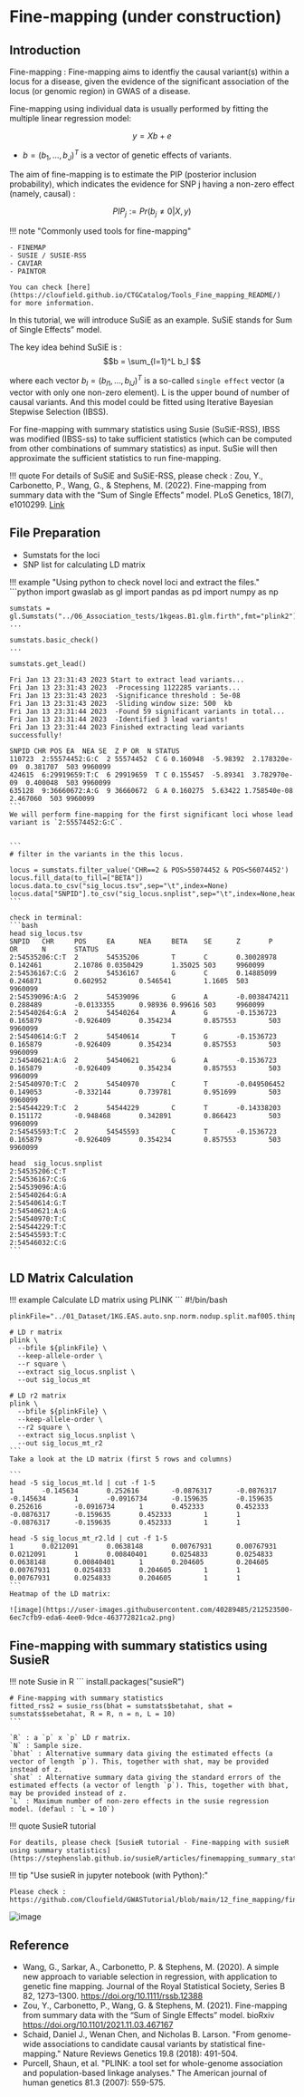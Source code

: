 # Fine-mapping (under construction)

## Introduction

Fine-mapping : Fine-mapping aims to identfiy the causal variant(s) within a locus for a disease, given the evidence of the significant association of the locus (or genomic region) in GWAS of a disease. 

Fine-mapping using individual data is usually performed by fitting the multiple linear regression model:

$$y = Xb + e$$

- $b = (b_1, …, b_J)^T$ is a vector of genetic effects of variants.

The aim of fine-mapping is to estimate the PIP (posterior inclusion probability), which indicates the evidence for SNP j having a non-zero effect (namely, causal) :

$$ PIP_j:=Pr(b_j\neq0|X,y) $$

!!! note "Commonly used tools for fine-mapping"
    
    - FINEMAP
    - SUSIE / SUSIE-RSS
    - CAVIAR
    - PAINTOR
    
    You can check [here](https://cloufield.github.io/CTGCatalog/Tools_Fine_mapping_README/) for more information.

In this tutorial, we will introduce SuSiE as an example. SuSiE stands for Sum of Single Effects” model.

The key idea behind SuSiE is : 
$$b = \sum_{l=1}^L b_l $$

where each vector $b_l = (b_{l1}, …, b_{lJ})^T$ is a so-called `single effect` vector (a vector with only one non-zero element).  L is the upper bound of number of causal variants. And this model could be fitted using Iterative Bayesian Stepwise Selection (IBSS).

For fine-mapping with summary statistics using Susie (SuSiE-RSS), IBSS was modified (IBSS-ss) to take sufficient statistics (which can be computed from other combinations of summary statistics) as input. SuSie will then approximate the sufficient statistics to run fine-mapping. 


!!! quote 
    For details of SuSiE and SuSiE-RSS, please check : Zou, Y., Carbonetto, P., Wang, G., & Stephens, M. (2022). Fine-mapping from summary data with the “Sum of Single Effects” model. PLoS Genetics, 18(7), e1010299. [Link](https://journals.plos.org/plosgenetics/article?id=10.1371/journal.pgen.1010299)



## File Preparation

- Sumstats for the loci
- SNP list for calculating LD matrix

!!! example "Using python to check novel loci and extract the files."
    ```python
    import gwaslab as gl
    import pandas as pd
    import numpy as np
    
    sumstats = gl.Sumstats("../06_Association_tests/1kgeas.B1.glm.firth",fmt="plink2")
    ...
    
    sumstats.basic_check()
    ...
    
    sumstats.get_lead()
    
    Fri Jan 13 23:31:43 2023 Start to extract lead variants...
    Fri Jan 13 23:31:43 2023  -Processing 1122285 variants...
    Fri Jan 13 23:31:43 2023  -Significance threshold : 5e-08
    Fri Jan 13 23:31:43 2023  -Sliding window size: 500  kb
    Fri Jan 13 23:31:44 2023  -Found 59 significant variants in total...
    Fri Jan 13 23:31:44 2023  -Identified 3 lead variants!
    Fri Jan 13 23:31:44 2023 Finished extracting lead variants successfully!
    
    SNPID CHR POS EA  NEA SE  Z P OR  N STATUS
    110723  2:55574452:G:C  2 55574452  C G 0.160948  -5.98392  2.178320e-09  0.381707  503 9960099
    424615  6:29919659:T:C  6 29919659  T C 0.155457  -5.89341  3.782970e-09  0.400048  503 9960099
    635128  9:36660672:A:G  9 36660672  G A 0.160275  5.63422 1.758540e-08  2.467060  503 9960099
    ```
    We will perform fine-mapping for the first significant loci whose lead variant is `2:55574452:G:C`.
    
    
    ```
    # filter in the variants in the this locus.
    
    locus = sumstats.filter_value('CHR==2 & POS>55074452 & POS<56074452')
    locus.fill_data(to_fill=["BETA"])
    locus.data.to_csv("sig_locus.tsv",sep="\t",index=None)
    locus.data["SNPID"].to_csv("sig_locus.snplist",sep="\t",index=None,header=None)
    ```
    
    check in terminal:
    ```bash
    head sig_locus.tsv
    SNPID   CHR     POS     EA      NEA     BETA    SE      Z       P       OR      N       STATUS
    2:54535206:C:T  2       54535206        T       C       0.30028978      0.142461        2.10786 0.0350429       1.35025 503     9960099
    2:54536167:C:G  2       54536167        G       C       0.14885099      0.246871        0.602952        0.546541        1.1605  503     9960099
    2:54539096:A:G  2       54539096        G       A       -0.0038474211   0.288489        -0.0133355      0.98936 0.99616 503     9960099
    2:54540264:G:A  2       54540264        A       G       -0.1536723      0.165879        -0.926409       0.354234        0.857553        503     9960099
    2:54540614:G:T  2       54540614        T       G       -0.1536723      0.165879        -0.926409       0.354234        0.857553        503     9960099
    2:54540621:A:G  2       54540621        G       A       -0.1536723      0.165879        -0.926409       0.354234        0.857553        503     9960099
    2:54540970:T:C  2       54540970        C       T       -0.049506452    0.149053        -0.332144       0.739781        0.951699        503     9960099
    2:54544229:T:C  2       54544229        C       T       -0.14338203     0.151172        -0.948468       0.342891        0.866423        503     9960099
    2:54545593:T:C  2       54545593        C       T       -0.1536723      0.165879        -0.926409       0.354234        0.857553        503     9960099
    
    head  sig_locus.snplist
    2:54535206:C:T
    2:54536167:C:G
    2:54539096:A:G
    2:54540264:G:A
    2:54540614:G:T
    2:54540621:A:G
    2:54540970:T:C
    2:54544229:T:C
    2:54545593:T:C
    2:54546032:C:G
    ```

## LD Matrix Calculation

!!! example Calculate LD matrix using PLINK
    ```
    #!/bin/bash
    
    plinkFile="../01_Dataset/1KG.EAS.auto.snp.norm.nodup.split.maf005.thinp020"
    
    # LD r matrix
    plink \
      --bfile ${plinkFile} \
      --keep-allele-order \
      --r square \
      --extract sig_locus.snplist \
      --out sig_locus_mt
    
    # LD r2 matrix
    plink \
      --bfile ${plinkFile} \
      --keep-allele-order \
      --r2 square \
      --extract sig_locus.snplist \
      --out sig_locus_mt_r2
    ```
    Take a look at the LD matrix (first 5 rows and columns)
    
    ```
    head -5 sig_locus_mt.ld | cut -f 1-5
    1       -0.145634       0.252616        -0.0876317      -0.0876317
    -0.145634       1       -0.0916734      -0.159635       -0.159635
    0.252616        -0.0916734      1       0.452333        0.452333
    -0.0876317      -0.159635       0.452333        1       1
    -0.0876317      -0.159635       0.452333        1       1
    
    head -5 sig_locus_mt_r2.ld | cut -f 1-5
    1       0.0212091       0.0638148       0.00767931      0.00767931
    0.0212091       1       0.00840401      0.0254833       0.0254833
    0.0638148       0.00840401      1       0.204605        0.204605
    0.00767931      0.0254833       0.204605        1       1
    0.00767931      0.0254833       0.204605        1       1
    ```
    Heatmap of the LD matrix:
    
    ![image](https://user-images.githubusercontent.com/40289485/212523500-6ec7cfb9-eda6-4ee0-9dce-463772821ca2.png)

## Fine-mapping with summary statistics using SusieR 

!!! note Susie in R
    ```
    install.packages("susieR")
    
    # Fine-mapping with summary statistics
    fitted_rss2 = susie_rss(bhat = sumstats$betahat, shat = sumstats$sebetahat, R = R, n = n, L = 10)
    ```
    
    `R` : a `p` x `p` LD r matrix.
    `N` : Sample size.
    `bhat` : Alternative summary data giving the estimated effects (a vector of length `p`). This, together with shat, may be provided instead of z.
    `shat` : Alternative summary data giving the standard errors of the estimated effects (a vector of length `p`). This, together with bhat, may be provided instead of z.
    `L` : Maximum number of non-zero effects in the susie regression model. (defaul : `L = 10`)

!!! quote SusieR tutorial
    
    For deatils, please check [SusieR tutorial - Fine-mapping with susieR using summary statistics](https://stephenslab.github.io/susieR/articles/finemapping_summary_statistics.html)

!!! tip "Use susieR in jupyter notebook (with Python):"
    
    Please check : https://github.com/Cloufield/GWASTutorial/blob/main/12_fine_mapping/finemapping_susie.ipynb

![image](https://user-images.githubusercontent.com/40289485/212525667-5dae657b-f31d-4256-9025-2abcbbd8cb54.png)


## Reference

- Wang, G., Sarkar, A., Carbonetto, P. & Stephens, M. (2020). A simple new approach to variable selection in regression, with application to genetic fine mapping. Journal of the Royal Statistical Society, Series B 82, 1273–1300. https://doi.org/10.1111/rssb.12388
- Zou, Y., Carbonetto, P., Wang, G. & Stephens, M. (2021). Fine-mapping from summary data with the “Sum of Single Effects” model. bioRxiv https://doi.org/10.1101/2021.11.03.467167
- Schaid, Daniel J., Wenan Chen, and Nicholas B. Larson. "From genome-wide associations to candidate causal variants by statistical fine-mapping." Nature Reviews Genetics 19.8 (2018): 491-504.
- Purcell, Shaun, et al. "PLINK: a tool set for whole-genome association and population-based linkage analyses." The American journal of human genetics 81.3 (2007): 559-575.
